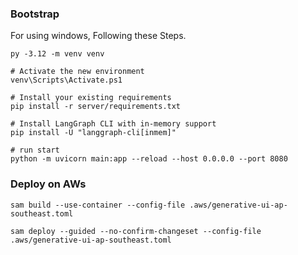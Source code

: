 ### Bootstrap

For using windows, Following these Steps.
```
py -3.12 -m venv venv

# Activate the new environment
venv\Scripts\Activate.ps1

# Install your existing requirements
pip install -r server/requirements.txt

# Install LangGraph CLI with in-memory support
pip install -U "langgraph-cli[inmem]"

# run start
python -m uvicorn main:app --reload --host 0.0.0.0 --port 8080
```

### Deploy on AWs

```
sam build --use-container --config-file .aws/generative-ui-ap-southeast.toml
```

```
sam deploy --guided --no-confirm-changeset --config-file .aws/generative-ui-ap-southeast.toml
```